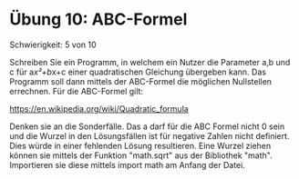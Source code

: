 # Übung 10: ABC-Formel

Schwierigkeit: 5 von 10

Schreiben Sie ein Programm, in welchem ein Nutzer die Parameter
a,b und c für a*x²+b*x+c einer quadratischen Gleichung übergeben kann. Das
Programm soll dann mittels der ABC-Formel die möglichen Nullstellen errechnen.
Für die ABC-Formel gilt:

https://en.wikipedia.org/wiki/Quadratic_formula

Denken sie an die Sonderfälle. Das a darf für die ABC Formel nicht 0 sein
und die Wurzel in den Lösungsfällen ist für negative Zahlen nicht definiert. 
Dies würde in einer fehlenden Lösung resultieren. Eine Wurzel ziehen können
sie mittels der Funktion "math.sqrt" aus der Bibliothek "math". Importieren sie
diese mittels import math am Anfang der Datei.